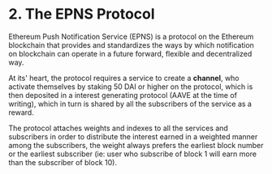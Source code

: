 # 2. The EPNS Protocol

Ethereum Push Notification Service \(EPNS\) is a protocol on the Ethereum blockchain that provides and standardizes the ways by which notification on blockchain can operate in a future forward, flexible and decentralized way.

At its' heart, the protocol requires a service to create a **channel**, who activate themselves by staking 50 DAI or higher on the protocol, which is then deposited in a interest generating protocol \(AAVE at the time of writing\), which in turn is shared by all the subscribers of the service as a reward. 

The protocol attaches weights and indexes to all the services and subscribers in order to distribute the interest earned in a weighted manner among the subscribers, the weight always prefers the earliest block number or the earliest subscriber \(ie: user who subscribe of block 1 will earn more than the subscriber of block 10\).





